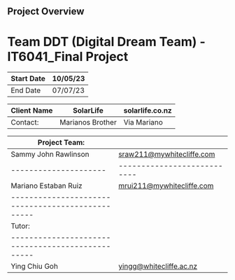 ## Project Overview

# Team DDT (Digital Dream Team) - IT6041_Final Project

| Start Date | 10/05/23 |
|------------|----------|
|  End Date  | 07/07/23 |


| Client Name | SolarLife        | solarlife.co.nz|
| ------------|------------------|----------------|
| Contact:    | Marianos Brother| Via Mariano   |


| Project Team:       |                           |
|---------------------|---------------------------|
|Sammy John Rawlinson | sraw211@mywhitecliffe.com |
|---------------------|---------------------------|
|Mariano Estaban Ruiz | mrui211@mywhitecliffe.com |
|-------------------------------------------------|
| Tutor:              |                           |
|-------------------------------------------------|
|Ying Chiu Goh        | yingg@whitecliffe.ac.nz   |

